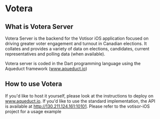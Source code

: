 # Votera

## What is Votera Server

Votera Server is the backend for the Votisor iOS application focused on driving greater voter engagement and turnout in Canadian elections. It collates and provides a variety of data on elections, candidates, current representatives and polling data (when available). 

Votera server is coded in the Dart programming language using the Aqueduct framework (www.aqueduct.io)

## How to use Votera

If you'd like to host it yourself, please look at the instructions to deploy on www.aqueduct.io. If you'd like to use the standard implementation, the API is available at http://130.211.124.161:10101. Please refer to the votisor-iOS project for a usage example

